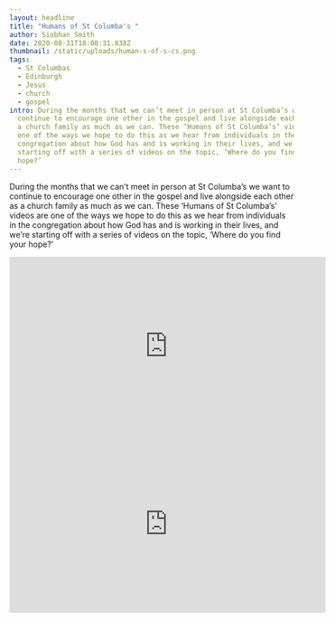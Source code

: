 ```yaml
---
layout: headline
title: "Humans of St Columba's "
author: Siobhan Smith
date: 2020-08-31T18:08:31.838Z
thumbnail: /static/uploads/human-s-of-s-cs.png
tags:
  - St Columbas
  - Edinburgh
  - Jesus
  - church
  - gospel
intro: During the months that we can’t meet in person at St Columba’s we want to
  continue to encourage one other in the gospel and live alongside each other as
  a church family as much as we can. These ‘Humans of St Columba’s’ videos are
  one of the ways we hope to do this as we hear from individuals in the
  congregation about how God has and is working in their lives, and we’re
  starting off with a series of videos on the topic, ‘Where do you find your
  hope?’
---
```

During the months that we can’t meet in person at St Columba’s we want to continue to encourage one other in the gospel and live alongside each other as a church family as much as we can. These ‘Humans of St Columba’s’ videos are one of the ways we hope to do this as we hear from individuals in the congregation about how God has and is working in their lives, and we’re starting off with a series of videos on the topic, ‘Where do you find your hope?’



<iframe width="560" height="315" src="https://www.youtube-nocookie.com/embed/_M7mFKMcdyE" frameborder="0" allow="accelerometer; autoplay; encrypted-media; gyroscope; picture-in-picture" allowfullscreen></iframe>



<iframe width="560" height="315" src="https://www.youtube-nocookie.com/embed/5bAU2SZ0mig" frameborder="0" allow="accelerometer; autoplay; encrypted-media; gyroscope; picture-in-picture" allowfullscreen></iframe>